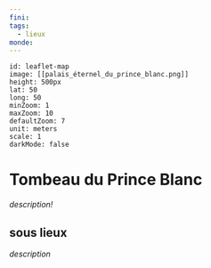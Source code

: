 ```yaml
---
fini: 
tags:
  - lieux
monde:
---
```

```leaflet 
id: leaflet-map 
image: [[palais_éternel_du_prince_blanc.png]] 
height: 500px 
lat: 50 
long: 50 
minZoom: 1 
maxZoom: 10 
defaultZoom: 7 
unit: meters 
scale: 1 
darkMode: false 
```
# Tombeau du Prince Blanc
*description!*
## sous lieux
*description*
